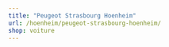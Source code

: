 ```yaml
---
title: "Peugeot Strasbourg Hoenheim"
url: /hoenheim/peugeot-strasbourg-hoenheim/
shop: voiture
---
```

